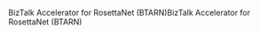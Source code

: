 <span data-ttu-id="02f42-101">BizTalk Accelerator for RosettaNet (BTARN)</span><span class="sxs-lookup"><span data-stu-id="02f42-101">BizTalk Accelerator for RosettaNet (BTARN)</span></span>